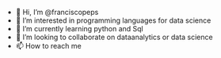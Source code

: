 - 👋 Hi, I’m @franciscopeps
- 👀 I’m interested in programming languages for data science
- 🌱 I’m currently learning python and Sql
- 💞️ I’m looking to collaborate on dataanalytics or data science
- 📫 How to reach me 

<!---
franciscopeps/franciscopeps is a ✨ special ✨ repository because its `README.md` (this file) appears on your GitHub profile.
You can click the Preview link to take a look at your changes.
--->
